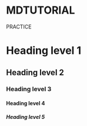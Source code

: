 # MDTUTORIAL
PRACTICE
# Heading level 1
## Heading level 2
### Heading level 3
#### Heading level 4
##### Heading level 5
